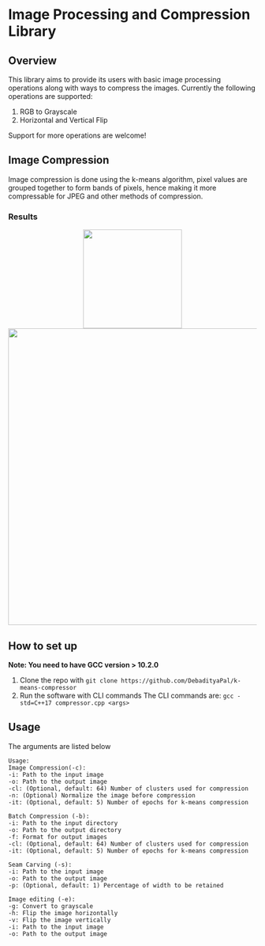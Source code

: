 
# Image Processing and Compression Library
## Overview
This library aims to provide its users with basic image processing operations along with ways to compress the images.
Currently the following operations are supported:
1. RGB to Grayscale
2. Horizontal and Vertical Flip

Support for more operations are welcome!

## Image Compression
Image compression is done using the k-means algorithm, pixel values are grouped together to form bands of pixels, hence making it more compressable for JPEG and other methods of compression.

### Results
<p align="center">
	<img src="https://drive.google.com/uc?export=view&id=1BU32rxhES8PYnSuKIEJHoetdFSLWIlN3" width="200">
	<img src="https://drive.google.com/uc?export=view&id=1Oty_3M9GRTVdfcXivr4d_75dMvbZiPFV" width="600">
</p>

## How to set up
**Note: You need to have GCC version > 10.2.0**

1. Clone the repo with `git clone https://github.com/DebadityaPal/k-means-compressor`
2. Run the software with CLI commands
The CLI commands are:
`gcc -std=C++17 compressor.cpp <args>`

## Usage
The arguments are listed below
```
Usage:
Image Compression(-c):
-i: Path to the input image
-o: Path to the output image
-cl: (Optional, default: 64) Number of clusters used for compression 
-n: (Optional) Normalize the image before compression
-it: (Optional, default: 5) Number of epochs for k-means compression

Batch Compression (-b):
-i: Path to the input directory
-o: Path to the output directory
-f: Format for output images
-cl: (Optional, default: 64) Number of clusters used for compression 
-it: (Optional, default: 5) Number of epochs for k-means compression

Seam Carving (-s):
-i: Path to the input image
-o: Path to the output image
-p: (Optional, default: 1) Percentage of width to be retained    
   
Image editing (-e):
-g: Convert to grayscale
-h: Flip the image horizontally
-v: Flip the image vertically
-i: Path to the input image
-o: Path to the output image
```
